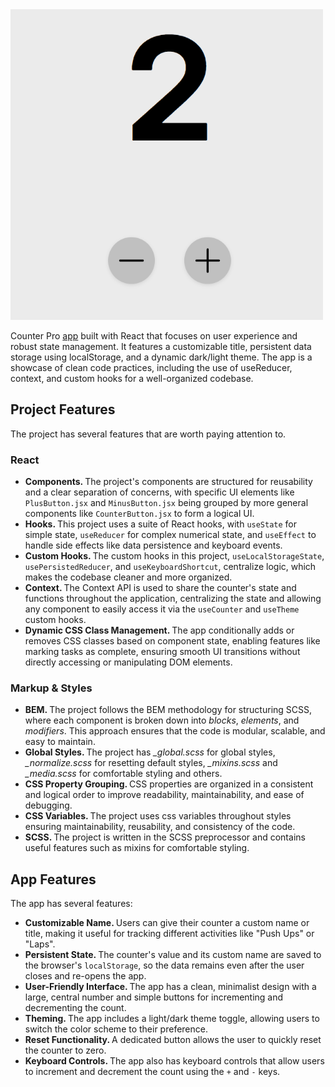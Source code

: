 <img src="assets/app.png" width="500" />
<br />

Counter Pro <a target="_blank" href="https://yusuf-youth.github.io/Counter-Pro/">app</a> built with React that focuses on user experience and robust state management. It features a customizable title, persistent data storage using localStorage, and a dynamic dark/light theme. The app is a showcase of clean code practices, including the use of useReducer, context, and custom hooks for a well-organized codebase.

<h2>Project Features</h2>
The project has several features that are worth paying attention to. 
<h3>React</h3>
<ul>
  <li>
    <b>Components. </b> The project's components are structured for reusability and a clear separation of concerns, with specific UI elements like <code>PlusButton.jsx</code> and <code>MinusButton.jsx</code> being grouped by more general components like <code>CounterButton.jsx</code> to form a logical UI.
  </li>
  <li>
    <b>Hooks. </b> This project uses a suite of React hooks, with <code>useState</code> for simple state, <code>useReducer</code> for complex numerical state, and <code>useEffect</code> to handle side effects like data persistence and keyboard events.
  </li>
  </li>
  <li>
    <b>Custom Hooks. </b> The custom hooks in this project, <code>useLocalStorageState</code>, <code>usePersistedReducer</code>, and <code>useKeyboardShortcut</code>, centralize logic, which makes the codebase cleaner and more organized. 
  </li>
  <li>
    <b>Context. </b> The Context API is used to share the counter's state and functions throughout the application, centralizing the state and allowing any component to easily access it via the <code>useCounter</code> and <code>useTheme</code> custom hooks.
  <!-- </li>
  <li>
    <b>useReducer. </b> The <code>useReducer</code> hook manages the counter's numerical state by centralizing all state-changing logic into a single reducer function, making it easier to debug and scale the app.
  </li> -->
  <li>
    <b>Dynamic CSS Class Management. </b> The app conditionally adds or removes CSS classes based on component state, enabling features like marking tasks as complete, ensuring smooth UI transitions without directly accessing or manipulating DOM elements.
  </li>
</ul>

<h3>Markup & Styles</h3>
<ul>
  <li>
    <b>BEM. </b>The project follows the BEM methodology for structuring SCSS, where each component is broken down into <i>blocks</i>, <i>elements</i>, and <i>modifiers</i>. This approach ensures that the code is modular, scalable, and easy to maintain.
  </li>
  <li>
    <b>Global Styles. </b>The project has <i>_global.scss</i> for global styles, <i>_normalize.scss</i> for resetting default styles, <i>_mixins.scss</i> and <i>_media.scss</i> for comfortable styling and others.
  </li>
  <li>
    <b>CSS Property Grouping. </b> CSS properties are organized in a consistent and logical order to improve readability, maintainability, and ease of debugging.
  </li>
  <li>
    <b>CSS Variables. </b>The project uses css variables throughout styles ensuring maintainability, reusability, and consistency of the code.
  </li>
  <li>
    <b>SCSS. </b>The project is written in the SCSS preprocessor and contains useful features such as mixins for comfortable styling.
  </li>
</ul>

<h2>App Features</h2>
The app has several features:
<ul>
  <li>
    <b>Customizable Name. </b> Users can give their counter a custom name or title, making it useful for tracking different activities like "Push Ups" or "Laps".
  </li>
  <li>
    <b>Persistent State. </b> The counter's value and its custom name are saved to the browser's <code>localStorage</code>, so the data remains even after the user closes and re-opens the app.
  </li>
  <li>
    <b>User-Friendly Interface. </b> The app has a clean, minimalist design with a large, central number and simple buttons for incrementing and decrementing the count.
  </li>
  <li>
    <b>Theming. </b> The app includes a light/dark theme toggle, allowing users to switch the color scheme to their preference.
  </li>
  <li>
    <b>Reset Functionality. </b> A dedicated button allows the user to quickly reset the counter to zero.
  </li>
  <li>
    <b>Keyboard Controls. </b> The app also has keyboard controls that allow users to increment and decrement the count using the <code>+</code> and <code>-</code> keys.
  </li>
</ul>
